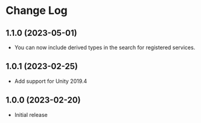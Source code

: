 # Change Log

## 1.1.0 (2023-05-01)

- You can now include derived types in the search for registered services.

## 1.0.1 (2023-02-25)

- Add support for Unity 2019.4

## 1.0.0 (2023-02-20)

- Initial release
